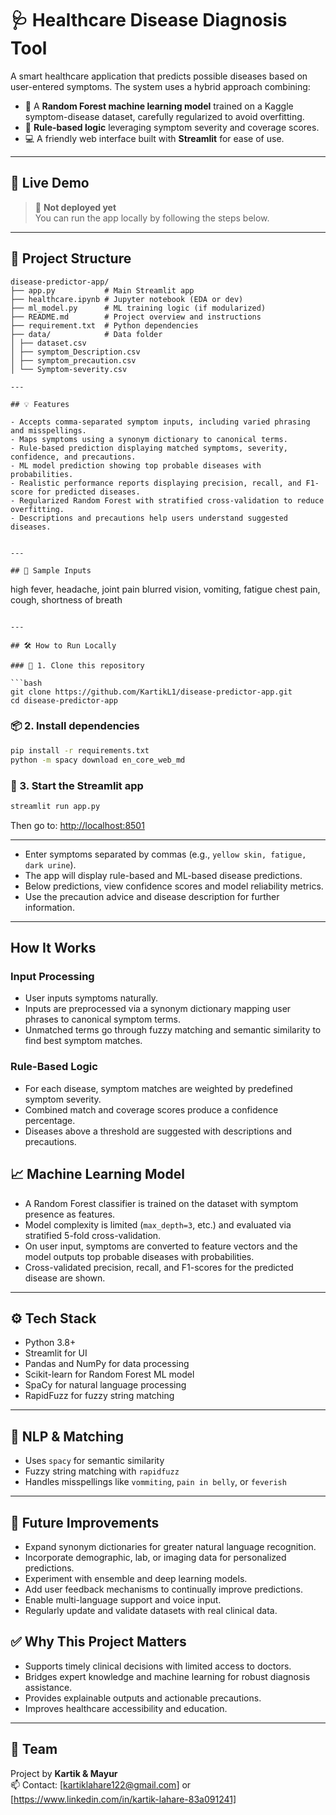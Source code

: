 # 🩺 Healthcare Disease Diagnosis Tool


A smart healthcare application that predicts possible diseases based on user-entered symptoms. The system uses a hybrid approach combining:
- 🤖 A **Random Forest machine learning model** trained on a Kaggle symptom-disease dataset, carefully regularized to avoid overfitting.
- 🧠 **Rule-based logic** leveraging symptom severity and coverage scores.
- 💻 A friendly web interface built with **Streamlit** for ease of use.

---

## 🚀 Live Demo

> 🔗 **Not deployed yet**  
> You can run the app locally by following the steps below.

---

## 📂 Project Structure

```
disease-predictor-app/
├── app.py           # Main Streamlit app
├── healthcare.ipynb # Jupyter notebook (EDA or dev)
├── ml_model.py      # ML training logic (if modularized)
├── README.md        # Project overview and instructions
├── requirement.txt  # Python dependencies
├── data/            # Data folder
│ ├── dataset.csv
│ ├── symptom_Description.csv
│ ├── symptom_precaution.csv
│ └── Symptom-severity.csv

---

## 💡 Features

- Accepts comma-separated symptom inputs, including varied phrasing and misspellings.
- Maps symptoms using a synonym dictionary to canonical terms.
- Rule-based prediction displaying matched symptoms, severity, confidence, and precautions.
- ML model prediction showing top probable diseases with probabilities.
- Realistic performance reports displaying precision, recall, and F1-score for predicted diseases.
- Regularized Random Forest with stratified cross-validation to reduce overfitting.
- Descriptions and precautions help users understand suggested diseases.


---

## 💬 Sample Inputs

```
high fever, headache, joint pain
blurred vision, vomiting, fatigue
chest pain, cough, shortness of breath
```

---

## 🛠️ How to Run Locally

### 🔧 1. Clone this repository

```bash
git clone https://github.com/KartikL1/disease-predictor-app.git
cd disease-predictor-app
```

### 📦 2. Install dependencies

```bash
pip install -r requirements.txt
python -m spacy download en_core_web_md
```

### 🚀 3. Start the Streamlit app

```bash
streamlit run app.py
```

Then go to: [http://localhost:8501](http://localhost:8501)

---

- Enter symptoms separated by commas (e.g., `yellow skin, fatigue, dark urine`).
- The app will display rule-based and ML-based disease predictions.
- Below predictions, view confidence scores and model reliability metrics.
- Use the precaution advice and disease description for further information.

---

## How It Works

### Input Processing

- User inputs symptoms naturally.
- Inputs are preprocessed via a synonym dictionary mapping user phrases to canonical symptom terms.
- Unmatched terms go through fuzzy matching and semantic similarity to find best symptom matches.

### Rule-Based Logic

- For each disease, symptom matches are weighted by predefined symptom severity.
- Combined match and coverage scores produce a confidence percentage.
- Diseases above a threshold are suggested with descriptions and precautions.

## 📈 Machine Learning Model

- A Random Forest classifier is trained on the dataset with symptom presence as features.
- Model complexity is limited (`max_depth=3`, etc.) and evaluated via stratified 5-fold cross-validation.
- On user input, symptoms are converted to feature vectors and the model outputs top probable diseases with probabilities.
- Cross-validated precision, recall, and F1-scores for the predicted disease are shown.
---

## ⚙️ Tech Stack

- Python 3.8+
- Streamlit for UI
- Pandas and NumPy for data processing
- Scikit-learn for Random Forest ML model
- SpaCy for natural language processing
- RapidFuzz for fuzzy string matching

---

## 🧠 NLP & Matching

- Uses `spacy` for semantic similarity
- Fuzzy string matching with `rapidfuzz`
- Handles misspellings like `vommiting`, `pain in belly`, or `feverish`

---

## 🧪 Future Improvements

- Expand synonym dictionaries for greater natural language recognition.
- Incorporate demographic, lab, or imaging data for personalized predictions.
- Experiment with ensemble and deep learning models.
- Add user feedback mechanisms to continually improve predictions.
- Enable multi-language support and voice input.
- Regularly update and validate datasets with real clinical data.


## ✅ Why This Project Matters

- Supports timely clinical decisions with limited access to doctors.
- Bridges expert knowledge and machine learning for robust diagnosis assistance.
- Provides explainable outputs and actionable precautions.
- Improves healthcare accessibility and education.

---

## 👥 Team

Project by **Kartik & Mayur**  
📫 Contact: [kartiklahare122@gmail.com] or [https://www.linkedin.com/in/kartik-lahare-83a091241]


